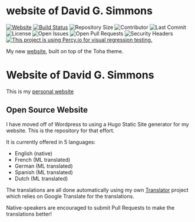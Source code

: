 # website of David G. Simmons

[![Website](https://img.shields.io/website?style=plastic&url=https%3A%2F%2Fdavidgs.com)](https://img.shields.io/website?style=plastic&url=https%3A%2F%2Fdavidgs.com)
[![Build Status](https://img.shields.io/endpoint.svg?url=https%3A%2F%2Factions-badge.atrox.dev%2Fhugo-toha%2Fhugo-toha.github.io%2Fbadge%3Fref%3Dsource&style=flat)](https://actions-badge.atrox.dev/hugo-toha/hugo-toha.github.io/goto?ref=source) ![Repository Size](https://img.shields.io/github/repo-size/hugo-toha/hugo-toha.github.io) ![Contributor](https://img.shields.io/github/contributors/hugo-toha/hugo-toha.github.io) ![Last Commit](https://img.shields.io/github/last-commit/hugo-toha/hugo-toha.github.io) ![License](https://img.shields.io/github/license/hugo-toha/hugo-toha.github.io) ![Open Issues](https://img.shields.io/github/issues/hugo-toha/hugo-toha.github.io?color=important) ![Open Pull Requests](https://img.shields.io/github/issues-pr/hugo-toha/hugo-toha.github.io?color=yellowgreen) ![Security Headers](https://img.shields.io/security-headers?url=https%3A%2F%2Fhugo-toha.github.io%2F) [![This project is using Percy.io for visual regression testing.](https://percy.io/static/images/percy-badge.svg)](https://percy.io/b7cb60ab/hugo-toha.github.io)

My new [website](https://davidgs.com), built on top of the Toha theme.

# Website of David G. Simmons

This is my [personal website](https://davidgs.com)

## Open Source Website

I have moved off of Wordpress to using a Hugo Static Site generator for my website. This is the repository for that effort.

It is currently offered in 5 languages:
- English (native)
- French (ML translated)
- German (ML translated)
- Spanish (ML translated)
- Dutch (ML translated)

The translations are all done automatically using my own [Translator](https://github.com/davidgs/Translator) project which relies on Google Translate for the translations.

Native-speakers are encouraged to submit Pull Requests to make the translations better!